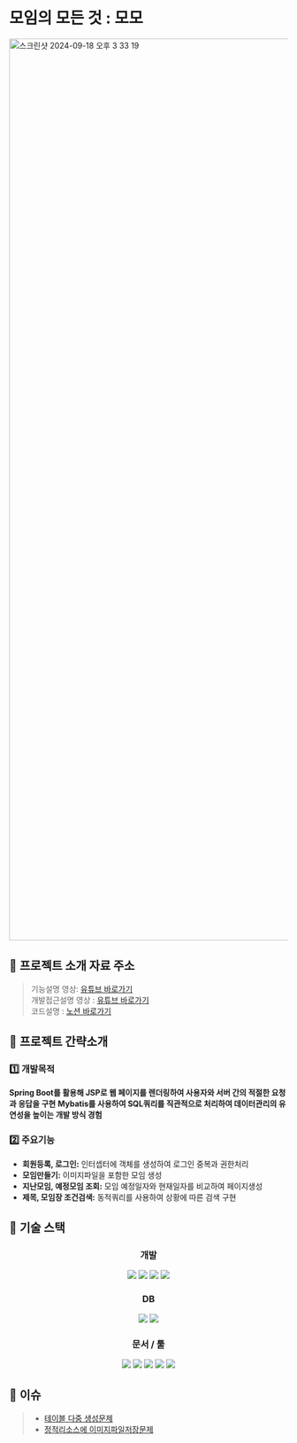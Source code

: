# 모임의 모든 것 : 모모
<img width="1628" alt="스크린샷 2024-09-18 오후 3 33 19" src="https://github.com/user-attachments/assets/de479fc6-51bf-4778-a3af-7257ec73e880">
<br/>

## 📝 프로젝트 소개 자료 주소
> 기능설명 영상: [유튜브 바로가기](https://www.youtube.com/watch?v=4XYwyjGraDk)<br>
> 개발접근설명 영상 : [유튜브 바로가기](https://www.youtube.com/watch?v=ty7ILcI-h0E)<br>
> 코드설명 : [노션 바로가기](https://buttered-uranium-6ec.notion.site/Spring-MVC-Mybatis-8a6bd4ad1f884a6488bc867df5661e98?pvs=4)<br>

## 📱 프로젝트 간략소개

### 1️⃣ 개발목적
**Spring Boot를 활용해 JSP로 웹 페이지를 렌더링하여 사용자와 서버 간의 적절한 요청과 응답을 구현**
**Mybatis를 사용하여 SQL쿼리를 직관적으로 처리하여 데이터관리의 유연성을 높이는 개발 방식 경험**

### 2️⃣ 주요기능

- **회원등록, 로그인:** 인터셉터에 객체를 생성하여 로그인 중복과 권한처리  
- **모임만들기:** 이미지파일을 포함한 모임 생성
- **지난모임, 예정모임 조회:** 모임 예정일자와 현재일자를 비교하여 페이지생성
- **제목, 모임장 조건검색:** 동적쿼리를 사용하여 상황에 따른 검색 구현
 
## 🔧 기술 스택
<h3 align="center"> 개발 </h3>

<p align="center">
<img src="https://img.shields.io/badge/Java 17-008FC7?style=flat-square&logo=Java&logoColor=white"/></img>
<img src="https://img.shields.io/badge/Gradle-02303A?style=flat-square&logo=Gradle&logoColor=white"/></img>
<img src="https://img.shields.io/badge/Spring-58CC02?style=flat-square&logo=Spring&logoColor=white"/></img>
<img src="https://img.shields.io/badge/Spring Boot 2.7.18-6DB33F?style=flat-square&logo=Spring Boot&logoColor=white"/></img>
</p>

<p align="center">

</p>

<h3 align="center"> DB </h3>

<p align="center">
<img src="https://img.shields.io/badge/MySQL 8.0-4479A1?style=flat-square&logo=MySQL&logoColor=white"/></img>
<img src="https://img.shields.io/badge/H2-008FC7?style=flat-square&logo=Java&logoColor=white"/></img>
</p>


<h3 align="center"> 문서 / 툴</h3>

<p align="center">
<img src="https://img.shields.io/badge/Notion-000000?style=flat-square&logo=Notion&logoColor=white"/>
<img src="https://img.shields.io/badge/Git-F05032.svg?style=flat-square&logo=Git&logoColor=white"/>
<img src="https://img.shields.io/badge/GitHub-181717.svg?style=flat-square&logo=GitHub&logoColor=white"/>
<img src="https://img.shields.io/badge/Postman-FF6C37.svg?style=flat-square&logo=Postman&logoColor=white"/>
<img src="https://img.shields.io/badge/Gather-0043CE.svg?style=flat-square&logo=Gather&logoColor=white"/>

</p>

## 🎯 이슈
> - [테이블 다중 생성문제]()<br>
> - [정적리소스에 이미지파일저장문제]()<br>

